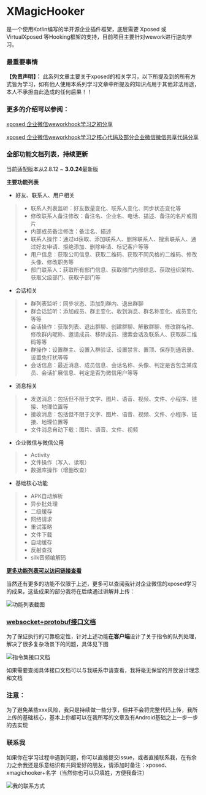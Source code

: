 # XMagicHooker
是一个使用Kotlin编写的半开源企业插件框架，底层需要 Xposed 或 VirtualXposed 等Hooking框架的支持，目前项目主要针对wework进行逆向学习。

### 最重要事情

**【免责声明】：**
此系列文章主要关于xposed的相关学习，以下所提及到的所有方式皆为学习，如有他人使用本系列学习文章中所提及的知识点用于其他非法用途，本人不承担由此造成的任何后果！！

### 更多的介绍可以参阅：

[xposed 企业微信weworkhook学习之初分享](https://www.jianshu.com/p/204ddc907c4e)

[xposed 企业微信weworkhook学习之核心代码及部分企业微信微信共享代码分享](https://www.jianshu.com/p/9c00a1214a7d)

### 全部功能文档列表，持续更新

当前适配版本从2.8.12 ~ **3.0.24**最新版

**主要功能列表**

- 好友、联系人、用户相关

> - 联系人列表监听：好友数量变化、联系人变化、同步状态变化等
> - 修改联系人备注修改：备注名、企业名、电话、描述、备注的名片或图片
> - 内部成员备注修改：备注名、描述
> - 联系人操作：通过id获取、添加联系人、删除联系人、搜索联系人、通过好友申请、拒绝添加、删除申请、标记客户等等
> - 用户信息：获取公司信息、获取二维码、获取不同风格的二维码、修改头像、修改职务等
> - 部门联系人：获取所有部门信息、获取部门内部信息、获取组织架构、获取父级部门、获取子部门等

- 会话相关

> - 群列表监听：同步状态、添加到群内、退出群聊
> - 群会话监听：添加成员、群主变化、收到消息、群名称变化、成员变化等等
> - 会话操作：获取列表、退出群聊、创建群聊、解散群聊、修改群名称、修改群内昵称、邀请成员、移除成员、搜索会话及联系人、获取群二维码等等
> - 群操作：设置群主、设置入群验证、设置禁言、置顶、保存到通讯录、设置免打扰等等
> - 会话信息：最近消息、成员信息、会话名称、头像、判定是否包含某成员、会话扩展信息、判定是否为微信用户等等

- 消息相关

> - 发送消息：包括但不限于文字、图片、语音、视频、文件、小程序、链接、地理位置等
> - 接收消息：包括但不限于文字、图片、语音、视频、文件、小程序、链接、地理位置等
> - 文件消息自动下载：图片、语音、文件、视频

- 企业微信与微信公用

> - Activity 
> - 文件操作（写入、读取）
> - 数据库操作（增删改查）

- 基础核心功能

> - APK自动解析
> - 异步批处理
> - 二级缓存
> - 网络请求
> - 重试策略
> - 文件下载
> - 自动缓存
> - 反射查找
> - silk音频编解码

**[更多功能列表可以访问链接查看](https://docs.qq.com/sheet/DS3VHS09WREpxWndV?tab=BB08J2&c=AA5A0A0)**

当然还有更多的功能不仅限于上述，更多可以查阅我针对企业微信的xposed学习的成果，这些成果的部分我将在后续通过讲解并上传：


![功能列表截图](sources/xposed_functions.png)

### **[websocket+protobuf接口文档](https://docs.qq.com/doc/DS3h1UExIS3ZhR1Vw)**

为了保证执行的可靠稳定性，针对上述功能**在客户端**设计了关于指令的队列处理，解决了很多复杂场景下的问题，具体见下图

![指令集接口文档](sources/cmd_api.png)

如果需要查阅具体接口文档可以与我联系申请查看，我将毫无保留的开放设计理念和文档

### 注意：
为了避免某些xxx风险，我只是持续做一些分享，但并不会将完整代码上传，我所上传的基础核心，基本上你都可以在我所写的文章及有Android基础之上一步一步的去实现

### 联系我

如果你在学习过程中遇到问题，你可以直接提交issue，或者直接联系我，在有余力之余我还是乐意结识有共同爱好的朋友，请添加时备注：xposed、xmagichooker+名字（当然你也可以只填姓，方便我备注）


![我的联系方式](sources/my_contact_information.jpeg)




